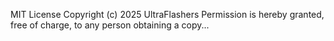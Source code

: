 MIT License
Copyright (c) 2025 UltraFlashers
Permission is hereby granted, free of charge, to any person obtaining a copy...
